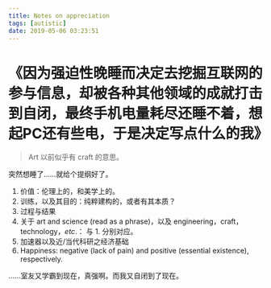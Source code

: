 ```yaml
---
title: Notes on appreciation
tags: [autistic]
date: 2019-05-06 03:23:51
---
```


# 《因为强迫性晚睡而决定去挖掘互联网的参与信息，却被各种其他领域的成就打击到自闭，最终手机电量耗尽还睡不着，想起PC还有些电，于是决定写点什么的我》

> Art 以前似乎有 craft 的意思。

<!-- more -->

突然想睡了……就给个提纲好了。

1. 价值：伦理上的，和美学上的。
2. 训练，以及其目的：纯粹建构的，或者有其本质？
3. 过程与结果
4. 关于 art and science (read as a phrase)，以及 engineering，craft，technology，*etc*.： 与 1. 分别对应。
5. 加速器以及近/当代科研之经济基础
6. Happiness: negative (lack of pain) and positive (essential existence), respectively.

……室友又学霸到现在，真强啊。而我又自闭到了现在。